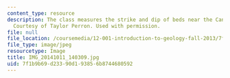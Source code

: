 ```yaml
---
content_type: resource
description: The class measures the strike and dip of beds near the Canajoharie gorge.
  Courtesy of Taylor Perron. Used with permission.
file: null
file_location: /coursemedia/12-001-introduction-to-geology-fall-2013/7f1b9b69d23390d193856b8744680592_IMG_20141011_140309.jpg
file_type: image/jpeg
resourcetype: Image
title: IMG_20141011_140309.jpg
uid: 7f1b9b69-d233-90d1-9385-6b8744680592
---
```

